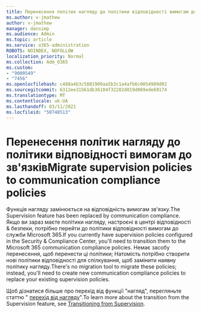 ```yaml
---
title: Перенесення політик нагляду до політики відповідності вимогам до зв'язків
ms.author: v-jmathew
author: v-jmathew
manager: dansimp
ms.audience: Admin
ms.topic: article
ms.service: o365-administration
ROBOTS: NOINDEX, NOFOLLOW
localization_priority: Normal
ms.collection: Adm_O365
ms.custom:
- "9000549"
- "7456"
ms.openlocfilehash: c488a4b3c5881909aa5b3c1a4afb6c0054989d02
ms.sourcegitcommit: 6312ee31561db36104f32282d019d069ede69174
ms.translationtype: MT
ms.contentlocale: uk-UA
ms.lasthandoff: 03/11/2021
ms.locfileid: "50748513"
---
```

# <a name="migrate-supervision-policies-to-communication-compliance-policies"></a><span data-ttu-id="370d2-102">Перенесення політик нагляду до політики відповідності вимогам до зв'язків</span><span class="sxs-lookup"><span data-stu-id="370d2-102">Migrate supervision policies to communication compliance policies</span></span>

<span data-ttu-id="370d2-103">Функція нагляду замінюється на відповідність вимогам зв'язку.</span><span class="sxs-lookup"><span data-stu-id="370d2-103">The Supervision feature has been replaced by communication compliance.</span></span> <span data-ttu-id="370d2-104">Якщо ви зараз маєте політики нагляду, настроєні в центрі відповідності & безпеки, потрібно перейти до політики відповідності вимогам до служби Microsoft 365.</span><span class="sxs-lookup"><span data-stu-id="370d2-104">If you currently have supervision policies configured in the Security & Compliance Center, you'll need to transition them to the Microsoft 365 communication compliance policies.</span></span> <span data-ttu-id="370d2-105">Немає засобу перенесення, щоб перенести ці політики; Натомість потрібно створити нові політики відповідності для спілкування, щоб замінити наявну політику нагляду.</span><span class="sxs-lookup"><span data-stu-id="370d2-105">There's no migration tool to migrate these policies; instead, you'll need to create new communication compliance policies to replace your existing supervision policies.</span></span>

<span data-ttu-id="370d2-106">Щоб дізнатися більше про перехід від функції "нагляд", перегляньте статтю " [перехід від нагляду](https://go.microsoft.com/fwlink/?linkid=2128750)".</span><span class="sxs-lookup"><span data-stu-id="370d2-106">To learn more about the transition from the Supervision feature, see [Transitioning from Supervision](https://go.microsoft.com/fwlink/?linkid=2128750).</span></span>
